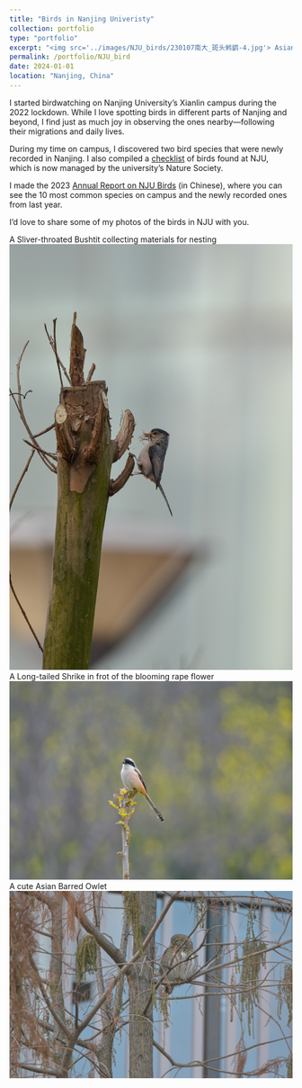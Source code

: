 ```yaml
---
title: "Birds in Nanjing Univeristy"
collection: portfolio
type: "portfolio"
excerpt: "<img src='../images/NJU_birds/230107南大_斑头鸺鹠-4.jpg'> Asian Barred Owlet"
permalink: /portfolio/NJU_bird
date: 2024-01-01
location: "Nanjing, China"
---
```


I started birdwatching on Nanjing University’s Xianlin campus during the 2022 lockdown. While I love spotting birds in different parts of Nanjing and beyond, I find just as much joy in observing the ones nearby—following their migrations and daily lives.

During my time on campus, I discovered two bird species that were newly recorded in Nanjing. I also compiled a [checklist](https://docs.qq.com/sheet/DVkJEekF0TGZSQ2xs?tab=BB08J2) of birds found at NJU, which is now managed by the university’s Nature Society.

I made the 2023 [Annual Report on NJU Birds](https://mp.weixin.qq.com/s/t_BM6Cz-xqwq2nKqQLT4yA) (in Chinese), where you can see the 10 most common species on campus and the newly recorded ones from last year.

I’d love to share some of my photos of the birds in NJU with you. 

A Sliver-throated Bushtit collecting materials for nesting
![银喉](../images/NJU_birds/20230304_南大-1.jpg)
A Long-tailed Shrike in frot of the blooming rape flower
![伯劳](../images/NJU_birds/20230325南大棕背伯劳-1.jpg)
A cute Asian Barred Owlet
![鸺鹠](../images/NJU_birds/230107南大_斑头鸺鹠-4.jpg)

